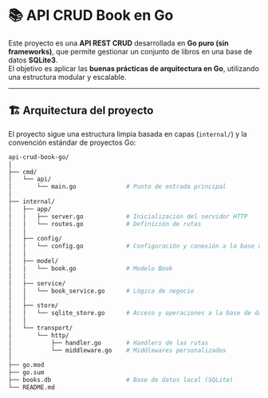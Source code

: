 # 📚 API CRUD Book en Go

Este proyecto es una **API REST CRUD** desarrollada en **Go puro (sin frameworks)**, que permite gestionar un conjunto de libros en una base de datos **SQLite3**.  
El objetivo es aplicar las **buenas prácticas de arquitectura en Go**, utilizando una estructura modular y escalable.

---

## 🏗️ Arquitectura del proyecto

El proyecto sigue una estructura limpia basada en capas (`internal/`) y la convención estándar de proyectos Go:

```bash
api-crud-book-go/
│
├── cmd/
│   └── api/
│       └── main.go              # Punto de entrada principal
│
├── internal/
│   ├── app/
│   │   ├── server.go            # Inicialización del servidor HTTP
│   │   └── routes.go            # Definición de rutas
│   │
│   ├── config/
│   │   └── config.go            # Configuración y conexión a la base de datos
│   │
│   ├── model/
│   │   └── book.go              # Modelo Book
│   │
│   ├── service/
│   │   └── book_service.go      # Lógica de negocio
│   │
│   ├── store/
│   │   └── sqlite_store.go      # Acceso y operaciones a la base de datos SQLite
│   │
│   └── transport/
│       └── http/
│           ├── handler.go       # Handlers de las rutas
│           └── middleware.go    # Middlewares personalizados
│
├── go.mod
├── go.sum
├── books.db                     # Base de datos local (SQLite)
└── README.md
